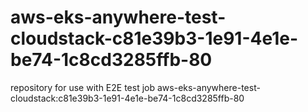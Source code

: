 # aws-eks-anywhere-test-cloudstack-c81e39b3-1e91-4e1e-be74-1c8cd3285ffb-80
repository for use with E2E test job aws-eks-anywhere-test-cloudstack:c81e39b3-1e91-4e1e-be74-1c8cd3285ffb-80
